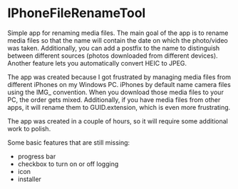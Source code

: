# IPhoneFileRenameTool
Simple app for renaming media files. The main goal of the app is to rename media files so that the name will contain the date on which the photo/video was taken. Additionally, you can add a postfix to the name to distinguish between different sources (photos downloaded from different devices). Another feature lets you automatically convert HEIC to JPEG.

The app was created because I got frustrated by managing media files from different iPhones on my Windows PC. iPhones by default name camera files using the IMG_ convention. When you download those media files to your PC, the order gets mixed. Additionally, if you have media files from other apps, it will rename them to GUID.extension, which is even more frustrating.

The app was created in a couple of hours, so it will require some additional work to polish.

Some basic features that are still missing:
- progress bar
- checkbox to turn on or off logging
- icon
- installer
